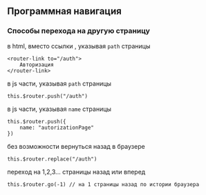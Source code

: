 ## Программная навигация

### Способы перехода на другую страницу
в html, вместо ссылки <a></a>, указывая `path` страницы
```
<router-link to="/auth">
    Авторизация
</router-link>
```
в js части, указывая `path` страницы
```
this.$router.push("/auth")
```
в js части, указывая `name` страницы
```
this.$router.push({
    name: "autorizationPage"
})
```
без возможности вернуться назад в браузере
```
this.$router.replace("/auth")
```
переход на 1,2,3... страницы назад или вперед
```
this.$router.go(-1) // на 1 страницы назад по истории браузера
```
